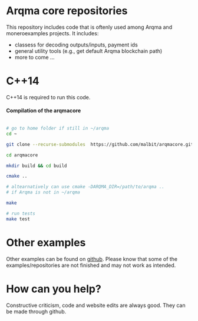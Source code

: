 # Arqma core repositories

This repository includes code that is oftenly used among Arqma and moneroexamples projects.
It includes:

 - classess for decoding outputs/inputs, payment ids
 - general utility tools (e.g., get default Arqma blockchain path)
 - more to come ...

# C++14

C++14 is required to run this code.


#### Compilation of the arqmacore

```bash

# go to home folder if still in ~/arqma
cd ~

git clone --recurse-submodules  https://github.com/malbit/arqmacore.git

cd arqmacore

mkdir build && cd build

cmake ..

# altearnatively can use cmake -DARQMA_DIR=/path/to/arqma ..
# if Arqma is not in ~/arqma

make

# run tests
make test
```

# Other examples

Other examples can be found on  [github](https://github.com/moneroexamples?tab=repositories).
Please know that some of the examples/repositories are not
finished and may not work as intended.

# How can you help?

Constructive criticism, code and website edits are always good. They can be made through github.
